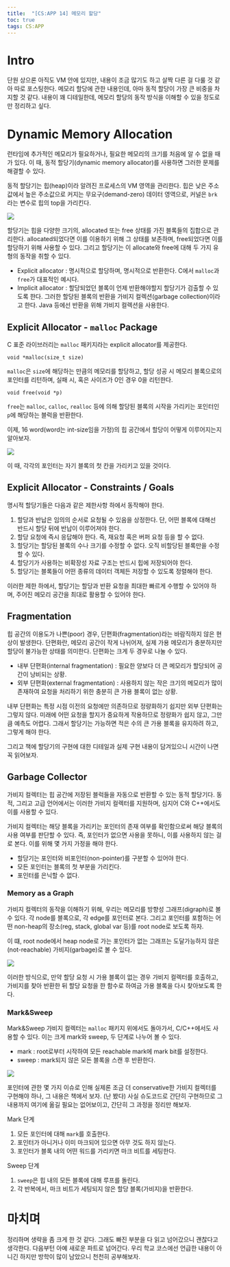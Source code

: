 ```yaml
---
title:  "[CS:APP 14] 메모리 할당"
toc: true
tags: CS:APP
---
```


# Intro
단원 상으론 아직도 VM 안에 있지만, 내용이 조금 많기도 하고 살짝 다른 걸 다룰 것 같아 따로 포스팅한다. 메모리 할당에 관한 내용인데, 아마 동적 할당이 가장 큰 비중을 차지할 것 같다. 내용이 꽤 디테일한데, 메모리 할당의 동작 방식을 이해할 수 있을 정도로만 정리하고 싶다.


# Dynamic Memory Allocation
런타임에 추가적인 메모리가 필요하거나, 필요한 메모리의 크기를 처음에 알 수 없을 때가 있다. 이 때, 동적 할당기(dynamic memory allocator)를 사용하면 그러한 문제를 해결할 수 있다.

동적 할당기는 힙(heap)이라 알려진 프로세스의 VM 영역을 관리한다. 힙은 낮은 주소값에서 높은 주소값으로 커지는 무요구(demand-zero) 데이터 영역으로, 커널은 `brk`라는 변수로 힙의 top을 가리킨다.

![](/imgs/csapp/72.png)

할당기는 힙을 다양한 크기의, allocated 또는 free 상태를 가진 블록들의 집합으로 관리한다. allocated되었다면 이를 이용하기 위해 그 상태를 보존하며, free되었다면 이를 할당하기 위해 사용할 수 있다. 그리고 할당기는 이 allocate와 free에 대해 두 가지 유형의 동작을 취할 수 있다.

- Explicit allocator : 명시적으로 할당하며, 명시적으로 반환한다. C에서 `malloc`과 `free`가 대표적인 예시다.
- Implicit allocator : 할당되었던 블록이 언제 반환해야할지 할당기가 검출할 수 있도록 한다. 그러한 할당된 블록의 반환을 가비지 컬렉션(garbage collection)이라고 한다. Java 등에선 반환을 위해 가비지 컬렉션을 사용한다.

## Explicit Allocator - `malloc` Package
C 표준 라이브러리는 `malloc` 패키지라는 explicit allocator를 제공한다.

    void *malloc(size_t size)
    
`malloc`은 `size`에 해당하는 만큼의 메모리를 할당하고, 할당 성공 시 메모리 블록으로의 포인터를 리턴하며, 실패 시, 혹은 사이즈가 0인 경우 0을 리턴한다. 

    void free(void *p)

`free`는 `malloc`, `calloc`, `realloc` 등에 의해 할당된 블록의 시작을 가리키는 포인터인 `p`에 해당하는 블럭을 반환한다.

이제, 16 word(word는 int-size임을 가정)의 힙 공간에서 할당이 어떻게 이루어지는지 알아보자.

![](/imgs/csapp/73.png)

이 때, 각각의 포인터는 자기 블록의 첫 칸을 가리키고 있을 것이다.

## Explicit Allocator - Constraints / Goals
명시적 할당기들은 다음과 같은 제한사항 하에서 동작해야 한다.

1. 할당과 반납은 임의의 순서로 요청될 수 있음을 상정한다. 단, 어떤 블록에 대해선 반드시 할당 뒤에 반납이 이루어져야 한다.
2. 할당 요청에 즉시 응답해야 한다. 즉, 재요청 혹은 버퍼 요청 등을 할 수 없다.
3. 할당기는 할당된 블록의 수나 크기를 수정할 수 없다. 오직 비할당된 블록만을 수정할 수 있다.
4. 할당기가 사용하는 비확장성 자료 구조는 반드시 힙에 저장되어야 한다.
5. 할당기는 블록들이 어떤 종류의 데이터 객체든 저장할 수 있도록 정렬해야 한다.

이러한 제한 하에서, 할당기는 할당과 반환 요청을 최대한 빠르게 수행할 수 있어야 하며, 주어진 메모리 공간을 최대로 활용할 수 있어야 한다.

## Fragmentation
힙 공간의 이용도가 나쁜(poor) 경우, 단편화(fragmentation)라는 바람직하지 않은 현상이 발생한다. 단편화란, 메모리 공간이 작게 나뉘어져, 실제 가용 메모리가 충분하지만 할당이 불가능한 상태를 의미한다. 단편화는 크게 두 경우로 나눌 수 있다.

- 내부 단편화(internal fragmentation) : 필요한 양보다 더 큰 메모리가 할당되어 공간이 낭비되는 상황.
- 외부 단편화(external fragmentation) : 사용하지 않는 작은 크기의 메모리가 많이 존재하여 요청을 처리하기 위한 충분히 큰 가용 블록이 없는 상황.

내부 단편화는 특정 시점 이전의 요청에만 의존하므로 정량화하기 쉽지만 외부 단편화는 그렇지 않다. 미래에 어떤 요청을 할지가 중요하게 작용하므로 정량화가 쉽지 않고, 그만큼 예측도 어렵다. 그래서 할당기는 가능하면 적은 수의 큰 가용 블록을 유지하려 하고, 그렇게 해야 한다.

그리고 책에 할당기의 구현에 대한 디테일과 실제 구현 내용이 담겨있으니 시간이 나면 꼭 읽어보자.


## Garbage Collector
가비지 컬렉터는 힙 공간에 저장된 블럭들을 자동으로 반환할 수 있는 동적 할당기다. 동적, 그리고 고급 언어에서는 이러한 가비지 컬렉터를 지원하며, 심지어 C와 C++에서도 이를 사용할 수 있다. 

가비지 컬렉터는 해당 블록을 가리키는 포인터의 존재 여부를 확인함으로써 해당 블록의 사용 여부를 판단할 수 있다. 즉, 포인터가 없으면 사용을 못하니, 이를 사용하지 않는 걸로 본다. 이를 위해 몇 가지 가정을 해야 한다.

- 할당기는 포인터와 비포인터(non-pointer)를 구분할 수 있어야 한다.
- 모든 포인터는 블록의 첫 부분을 가리킨다.
- 포인터를 은닉할 수 없다.

### Memory as a Graph
가비지 컬렉터의 동작을 이해하기 위해, 우리는 메모리를 방향성 그래프(digraph)로 볼 수 있다. 각 node를 블록으로, 각 edge를 포인터로 본다. 그리고 포인터를 포함하는 어떤 non-heap의 장소(reg, stack, global var 등)를 root node로 보도록 하자. 

이 떄, root node에서 heap node로 가는 포인터가 없는 그래프는 도달가능하지 않은(not-reachable) 가비지(garbage)로 볼 수 있다.

![](/imgs/csapp/74.png)

이러한 방식으로, 만약 할당 요청 시 가용 블록이 없는 경우 가비지 컬렉터를 호출하고, 가비지를 찾아 반환한 뒤 할당 요청을 한 함수로 하여금 가용 블록을 다시 찾아보도록 한다. 

### Mark&Sweep
Mark&Sweep 가비지 컬렉터는 `malloc` 패키지 위에서도 돌아가서, C/C++에서도 사용할 수 있다. 이는 크게 mark와 sweep, 두 단계로 나누어 볼 수 있다.

- mark : root로부터 시작하여 모든 reachable mark에 mark bit를 설정한다.
- sweep : mark되지 않은 모든 블록을 스캔 후 반환한다.

![](/imgs/csapp/75.png)

포인터에 관한 몇 가지 이슈로 인해 실제론 조금 더 conservative한 가비지 컬렉터를 구현해야 하나, 그 내용은 책에서 보자. (난 봤다) 사실 슈도코드로 간단히 구현하므로 그 내용까지 여기에 옮길 필요는 없어보이고, 간단히 그 과정을 정리만 해보자.

Mark 단계

1. 모든 포인터에 대해 `mark`를 호출한다.
2. 포인터가 아니거나 이미 마크되어 있으면 아무 것도 하지 않는다.
3. 포인터가 블록 내의 어떤 워드를 가리키면 마크 비트를 세팅한다.

Sweep 단계

1. `sweep`은 힙 내의 모든 블록에 대해 루프를 돌린다.
2. 각 반복에서, 마크 비트가 세팅되지 않은 할당 블록(가비지)을 반환한다.


# 마치며
정리하며 생략을 좀 크게 한 것 같다. 그래도 빠진 부분을 다 읽고 넘어갔으니 괜찮다고 생각한다. 다음부턴 아예 새로운 파트로 넘어간다. 우리 학교 코스에선 언급한 내용이 아니긴 하지만 방학이 많이 남았으니 천천히 공부해보자.
